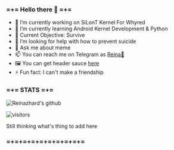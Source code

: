 ### =+= Hello there 👋 =+=

- 🔭 I’m currently working on SiLonT Kernel For Whyred
- 🌱 I’m currently learning Android Kernel Development & Python
- 🎯 Current Objective: Survive
- 🤔 I’m looking for help with how to prevent suicide
- 💬 Ask me about meme
- 📫 You can reach me on Telegram as [Reina🍈](https://t.me/eve_enryu)
- 🖼 You can get header sauce [here](https://www.pixiv.net/en/artworks/83113486)
- ⚡ Fun fact: I can't make a friendship

### =+= STATS =+=

![Reinazhard's github](https://github-readme-stats.vercel.app/api?username=Reinazhard&show_icons=true&hide_border=true)

![visitors](https://visitor-badge.laobi.icu/badge?page_id=Reinazhard)


Still thinking what's thing to add here

### =+=+=+=+=+=+=+=+=+=
